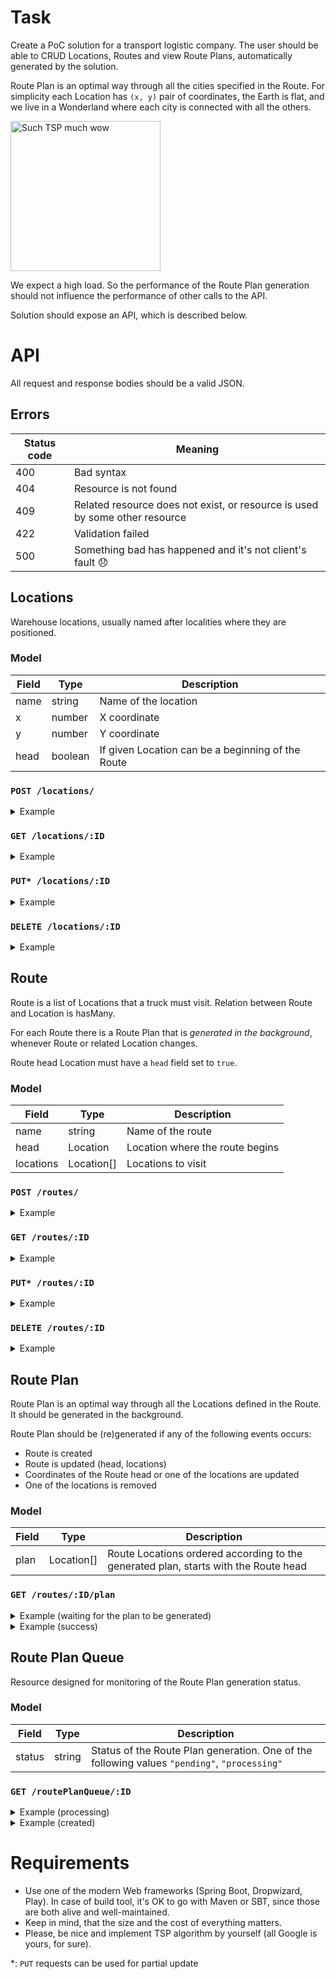 # Task

Create a PoC solution for a transport logistic company. The user should be able to CRUD Locations, Routes and view Route Plans, automatically generated by the solution.

Route Plan is an optimal way through all the cities specified in the Route. For simplicity each Location has `(x, y)` pair of coordinates, the Earth is flat, and we live in a Wonderland where each city is connected with all the others.

<a href="https://en.wikipedia.org/wiki/Travelling_salesman_problem" title="Such TSP much wow">
  <img src="http://i.imgur.com/lvMnIQX.jpg" alt="Such TSP much wow" width="240">
</a>

We expect a high load. So the performance of the Route Plan generation should not influence the performance of other calls to the API.

Solution should expose an API, which is described below.

# API

All request and response bodies should be a valid JSON.

## Errors

|Status code|Meaning|
|---|---|
|400|Bad syntax|
|404|Resource is not found|
|409|Related resource does not exist, or resource is used by some other resource|
|422|Validation failed|
|500|Something bad has happened and it's not client's fault 😞 |

## Locations

Warehouse locations, usually named after localities where they are positioned.

### Model

|Field|Type|Description|
|---|---|---|
|name|string|Name of the location|
|x|number|X coordinate|
|y|number|Y coordinate|
|head|boolean|If given Location can be a beginning of the Route|

### `POST /locations/`
<details>
  <summary>Example</summary><p>

Request:
```
POST /locations/

{ "name": "Morlaw", "x": 10.0500, "y": 33.1210 }
```

Response:
```
201 Created

{ "name": "Morlaw", "x": 10.0500, "y": 33.1210, "id": 1 }
```
</p></details>

### `GET /locations/:ID`
<details>
  <summary>Example</summary><p>

Request:
```
GET /locations/2
```

Response:
```
200 OK

{ "id": 2, "name": "Denver", "x": 39.76185, "y": -104.881105 }
```
</p></details>

### `PUT* /locations/:ID`
<details>
  <summary>Example</summary><p>

Request:
```
PUT /locations/2

{ "name": "Not really Denver", "x": 39.76184, "y": -104.881106 }
```

Response:
```
204 No Content
```
</p></details>

### `DELETE /locations/:ID`
<details>
  <summary>Example</summary><p>

Request:
```
DELETE /locations/2
```

Response:
```
204 No Content
```
</p></details>

## Route 

Route is a list of Locations that a truck must visit. Relation between Route and Location is hasMany.

For each Route there is a Route Plan that is *generated in the background*, whenever Route or related Location changes.

Route head Location must have a `head` field set to `true`.

### Model

|Field|Type|Description|
|---|---|---|
|name|string|Name of the route|
|head|Location|Location where the route begins|
|locations|Location[]|Locations to visit|

### `POST /routes/`
<details>
  <summary>Example</summary><p>

Request:
```
POST /routes/

{ "name": "Interstate 60", "head": 1, "locations": [27, 33, 314, 466, 666, 1138] }
```

Response:
```
201 Created

{ "name": "Interstate 60", "head": 1, "locations": [27, 33, 314, 466, 666, 1138], "id": 1 }
```
</p></details>

### `GET /routes/:ID`
<details>
  <summary>Example</summary><p>

Request:
```
GET /routes/1
```

Response:
```
200 OK

{ "name": "Interstate 60", "head": 1, "locations": [27, 33, 314, 466, 666, 1138], "id": 1 }
```
</p></details>

### `PUT* /routes/:ID`
<details>
  <summary>Example</summary><p>

Request:
```
PUT /routes/1

{ "head": 2 }
```

Response:
```
204 No Content
```
</p></details>

### `DELETE /routes/:ID`
<details>
  <summary>Example</summary><p>

Request:
```
DELETE /routes/1
```

Response:
```
204 No Content
```
</p></details>

## Route Plan

Route Plan is an optimal way through all the Locations defined in the Route. It should be generated in the background.

Route Plan should be (re)generated if any of the following events occurs:
- Route is created
- Route is updated (head, locations)
- Coordinates of the Route head or one of the locations are updated
- One of the locations is removed

### Model

|Field|Type|Description|
|---|---|---|
|plan|Location[]|Route Locations ordered according to the generated plan, starts with the Route head|

### `GET /routes/:ID/plan`
<details>
  <summary>Example (waiting for the plan to be generated)</summary><p>

Request:
```
GET /routes/1/plan
```

Response:
```
202 Accepted
Location: /routePlanQueue/100500
```
</p></details>

<details>
  <summary>Example (success)</summary><p>

Request:
```
GET /routes/1/plan
```

Response:
```
200 OK

{ "plan": [2, 666, 27, 1138, 314, 466, 666, 33] }
```
</p></details>

## Route Plan Queue

Resource designed for monitoring of the Route Plan generation status.

### Model

|Field|Type|Description|
|---|---|---|
|status|string|Status of the Route Plan generation. One of the following values `"pending"`, `"processing"`|

### `GET /routePlanQueue/:ID`
<details>
  <summary>Example (processing)</summary><p>

Request:
```
GET /routePlanQueue/100500
```

Response:
```
200 OK

{ "status": "processing" }
```
</p></details>

<details>
  <summary>Example (created)</summary><p>

Request:
```
GET /routePlanQueue/100500
```

Response:
```
303 See Other

Location: /routes/1/plan
```
</p></details>

# Requirements

- Use one of the modern Web frameworks (Spring Boot, Dropwizard, Play). In case of build tool, it's OK to go with Maven or SBT, since those are both alive and well-maintained.
- Keep in mind, that the size and the cost of everything matters.
- Please, be nice and implement TSP algorithm by yourself (all Google is yours, for sure).

*: `PUT` requests can be used for partial update
